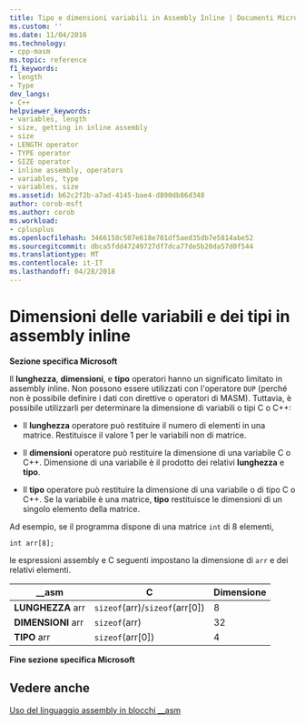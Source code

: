 ```yaml
---
title: Tipo e dimensioni variabili in Assembly Inline | Documenti Microsoft
ms.custom: ''
ms.date: 11/04/2016
ms.technology:
- cpp-masm
ms.topic: reference
f1_keywords:
- length
- Type
dev_langs:
- C++
helpviewer_keywords:
- variables, length
- size, getting in inline assembly
- size
- LENGTH operator
- TYPE operator
- SIZE operator
- inline assembly, operators
- variables, type
- variables, size
ms.assetid: b62c2f2b-a7ad-4145-bae4-d890db86d348
author: corob-msft
ms.author: corob
ms.workload:
- cplusplus
ms.openlocfilehash: 3466158c507e618e701df5aed35db7e5814abe52
ms.sourcegitcommit: dbca5fdd47249727df7dca77de5b20da57d0f544
ms.translationtype: MT
ms.contentlocale: it-IT
ms.lasthandoff: 04/28/2018
---
```

# <a name="type-and-variable-sizes-in-inline-assembly"></a>Dimensioni delle variabili e dei tipi in assembly inline
**Sezione specifica Microsoft**  
  
 Il **lunghezza**, **dimensioni**, e **tipo** operatori hanno un significato limitato in assembly inline. Non possono essere utilizzati con l'operatore `DUP` (perché non è possibile definire i dati con direttive o operatori di MASM). Tuttavia, è possibile utilizzarli per determinare la dimensione di variabili o tipi C o C++:  
  
-   Il **lunghezza** operatore può restituire il numero di elementi in una matrice. Restituisce il valore 1 per le variabili non di matrice.  
  
-   Il **dimensioni** operatore può restituire la dimensione di una variabile C o C++. Dimensione di una variabile è il prodotto dei relativi **lunghezza** e **tipo**.  
  
-   Il **tipo** operatore può restituire la dimensione di una variabile o di tipo C o C++. Se la variabile è una matrice, **tipo** restituisce le dimensioni di un singolo elemento della matrice.  
  
 Ad esempio, se il programma dispone di una matrice `int` di 8 elementi,  
  
```  
int arr[8];  
```  
  
 le espressioni assembly e C seguenti impostano la dimensione di `arr` e dei relativi elementi.  
  
|__asm|C|Dimensione|  
|-------------|-------|----------|  
|**LUNGHEZZA** arr|`sizeof`(arr)/`sizeof`(arr[0])|8|  
|**DIMENSIONI** arr|`sizeof`(arr)|32|  
|**TIPO** arr|`sizeof`(arr[0])|4|  
  
 **Fine sezione specifica Microsoft**  
  
## <a name="see-also"></a>Vedere anche  
 [Uso del linguaggio assembly in blocchi __asm](../../assembler/inline/using-assembly-language-in-asm-blocks.md)